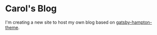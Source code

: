 # Carol's Blog

I'm creating a new site to host my own blog based on [gatsby-hampton-theme](https://github.com/davad/gatsby-hampton-theme).
